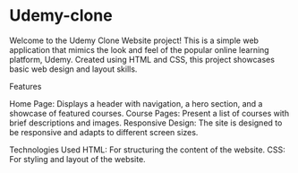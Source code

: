 # Udemy-clone

Welcome to the Udemy Clone Website project! This is a simple web application that mimics the look and feel of the popular online learning platform, Udemy. Created using HTML and CSS, this project showcases basic web design and layout skills.

Features

Home Page: Displays a header with navigation, a hero section, and a showcase of featured courses.
Course Pages: Present a list of courses with brief descriptions and images.
Responsive Design: The site is designed to be responsive and adapts to different screen sizes.

Technologies Used
HTML: For structuring the content of the website.
CSS: For styling and layout of the website.
